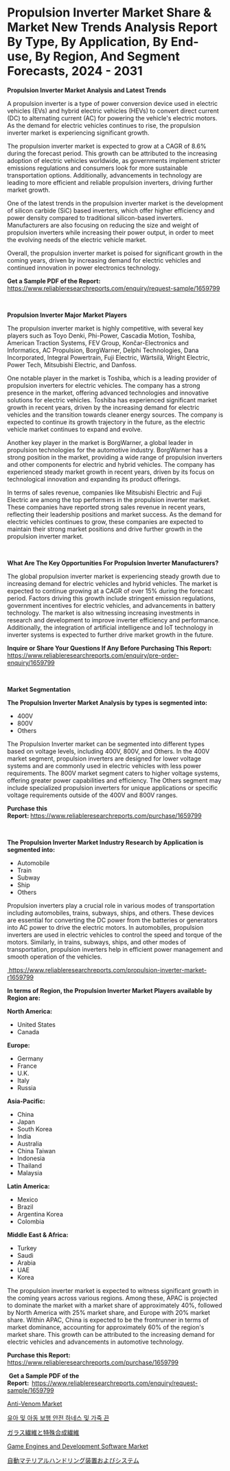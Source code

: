 <p><h1>Propulsion Inverter Market Share & Market New Trends Analysis Report By Type, By Application, By End-use, By Region, And Segment Forecasts, 2024 - 2031</h1></p><p><strong>Propulsion Inverter Market Analysis and Latest Trends</strong></p>
<p><p>A propulsion inverter is a type of power conversion device used in electric vehicles (EVs) and hybrid electric vehicles (HEVs) to convert direct current (DC) to alternating current (AC) for powering the vehicle's electric motors. As the demand for electric vehicles continues to rise, the propulsion inverter market is experiencing significant growth.</p><p>The propulsion inverter market is expected to grow at a CAGR of 8.6% during the forecast period. This growth can be attributed to the increasing adoption of electric vehicles worldwide, as governments implement stricter emissions regulations and consumers look for more sustainable transportation options. Additionally, advancements in technology are leading to more efficient and reliable propulsion inverters, driving further market growth.</p><p>One of the latest trends in the propulsion inverter market is the development of silicon carbide (SiC) based inverters, which offer higher efficiency and power density compared to traditional silicon-based inverters. Manufacturers are also focusing on reducing the size and weight of propulsion inverters while increasing their power output, in order to meet the evolving needs of the electric vehicle market.</p><p>Overall, the propulsion inverter market is poised for significant growth in the coming years, driven by increasing demand for electric vehicles and continued innovation in power electronics technology.</p></p>
<p><strong>Get a Sample PDF of the Report:&nbsp;</strong> <a href="https://www.reliableresearchreports.com/enquiry/request-sample/1659799">https://www.reliableresearchreports.com/enquiry/request-sample/1659799</a></p>
<p>&nbsp;</p>
<p><strong>Propulsion Inverter Major Market Players</strong></p>
<p><p>The propulsion inverter market is highly competitive, with several key players such as Toyo Denki, Phi-Power, Cascadia Motion, Toshiba, American Traction Systems, FEV Group, Končar-Electronics and Informatics, AC Propulsion, BorgWarner, Delphi Technologies, Dana Incorporated, Integral Powertrain, Fuji Electric, Wärtsilä, Wright Electric, Power Tech, Mitsubishi Electric, and Danfoss.</p><p>One notable player in the market is Toshiba, which is a leading provider of propulsion inverters for electric vehicles. The company has a strong presence in the market, offering advanced technologies and innovative solutions for electric vehicles. Toshiba has experienced significant market growth in recent years, driven by the increasing demand for electric vehicles and the transition towards cleaner energy sources. The company is expected to continue its growth trajectory in the future, as the electric vehicle market continues to expand and evolve.</p><p>Another key player in the market is BorgWarner, a global leader in propulsion technologies for the automotive industry. BorgWarner has a strong position in the market, providing a wide range of propulsion inverters and other components for electric and hybrid vehicles. The company has experienced steady market growth in recent years, driven by its focus on technological innovation and expanding its product offerings.</p><p>In terms of sales revenue, companies like Mitsubishi Electric and Fuji Electric are among the top performers in the propulsion inverter market. These companies have reported strong sales revenue in recent years, reflecting their leadership positions and market success. As the demand for electric vehicles continues to grow, these companies are expected to maintain their strong market positions and drive further growth in the propulsion inverter market.</p></p>
<p>&nbsp;</p>
<p><strong>What Are The Key Opportunities For Propulsion Inverter Manufacturers?</strong></p>
<p><p>The global propulsion inverter market is experiencing steady growth due to increasing demand for electric vehicles and hybrid vehicles. The market is expected to continue growing at a CAGR of over 15% during the forecast period. Factors driving this growth include stringent emission regulations, government incentives for electric vehicles, and advancements in battery technology. The market is also witnessing increasing investments in research and development to improve inverter efficiency and performance. Additionally, the integration of artificial intelligence and IoT technology in inverter systems is expected to further drive market growth in the future.</p></p>
<p><strong>Inquire or Share Your Questions If Any Before Purchasing This Report:</strong> <a href="https://www.reliableresearchreports.com/enquiry/pre-order-enquiry/1659799">https://www.reliableresearchreports.com/enquiry/pre-order-enquiry/1659799</a></p>
<p>&nbsp;</p>
<p><strong>Market Segmentation</strong></p>
<p><strong>The Propulsion Inverter Market Analysis by types is segmented into:</strong></p>
<p><ul><li>400V</li><li>800V</li><li>Others</li></ul></p>
<p><p>The Propulsion Inverter market can be segmented into different types based on voltage levels, including 400V, 800V, and Others. In the 400V market segment, propulsion inverters are designed for lower voltage systems and are commonly used in electric vehicles with less power requirements. The 800V market segment caters to higher voltage systems, offering greater power capabilities and efficiency. The Others segment may include specialized propulsion inverters for unique applications or specific voltage requirements outside of the 400V and 800V ranges.</p></p>
<p><strong>Purchase this Report:&nbsp;</strong><a href="https://www.reliableresearchreports.com/purchase/1659799">https://www.reliableresearchreports.com/purchase/1659799</a></p>
<p>&nbsp;</p>
<p><strong>The Propulsion Inverter Market Industry Research by Application is segmented into:</strong></p>
<p><ul><li>Automobile</li><li>Train</li><li>Subway</li><li>Ship</li><li>Others</li></ul></p>
<p><p>Propulsion inverters play a crucial role in various modes of transportation including automobiles, trains, subways, ships, and others. These devices are essential for converting the DC power from the batteries or generators into AC power to drive the electric motors. In automobiles, propulsion inverters are used in electric vehicles to control the speed and torque of the motors. Similarly, in trains, subways, ships, and other modes of transportation, propulsion inverters help in efficient power management and smooth operation of the vehicles.</p></p>
<p><a href="https://www.reliableresearchreports.com/propulsion-inverter-market-r1659799">&nbsp;https://www.reliableresearchreports.com/propulsion-inverter-market-r1659799</a></p>
<p><strong>In terms of Region, the Propulsion Inverter Market Players available by Region are:</strong></p>
<p>
    <p> <strong> North America: </strong>
        <ul>
            <li>United States</li>
            <li>Canada</li>
        </ul>
        </p> 
    <p> <strong> Europe: </strong>
        <ul>
            <li>Germany</li>
            <li>France</li>
            <li>U.K.</li>
            <li>Italy</li>
            <li>Russia</li>
        </ul>
        </p> 
    <p> <strong> Asia-Pacific: </strong>
        <ul>
            <li>China</li>
            <li>Japan</li>
            <li>South Korea</li>
            <li>India</li>
            <li>Australia</li>
            <li>China Taiwan</li>
            <li>Indonesia</li>
            <li>Thailand</li>
            <li>Malaysia</li>
        </ul>
        </p> 
    <p> <strong> Latin America: </strong>
        <ul>
            <li>Mexico</li>
            <li>Brazil</li>
            <li>Argentina Korea</li>
            <li>Colombia</li>
        </ul>
        </p> 
    <p> <strong> Middle East & Africa: </strong>
        <ul>
            <li>Turkey</li>
            <li>Saudi</li>
            <li>Arabia</li>
            <li>UAE</li>
            <li>Korea</li>
        </ul>
    </p>
    </p>
<p><p>The propulsion inverter market is expected to witness significant growth in the coming years across various regions. Among these, APAC is projected to dominate the market with a market share of approximately 40%, followed by North America with 25% market share, and Europe with 20% market share. Within APAC, China is expected to be the frontrunner in terms of market dominance, accounting for approximately 60% of the region's market share. This growth can be attributed to the increasing demand for electric vehicles and advancements in automotive technology.</p></p>
<p><strong>Purchase this Report: </strong><a href="https://www.reliableresearchreports.com/purchase/1659799">https://www.reliableresearchreports.com/purchase/1659799</a></p>
<p>&nbsp;<strong>Get a Sample PDF of the Report:&nbsp;&nbsp;</strong><a href="https://www.reliableresearchreports.com/enquiry/request-sample/1659799">https://www.reliableresearchreports.com/enquiry/request-sample/1659799</a></p>
<p><strong></strong></p>
<p><p><a href="https://github.com/kmatchooka/Market-Research-Report-List-1/blob/main/anti-venom-market.md">Anti-Venom Market</a></p><p><a href="https://github.com/RichardLueilwitz787/Market-Research-Report-List-2/blob/main/6676929112819.md">유아 및 아동 보행 안전 하네스 및 가죽 끈</a></p><p><a href="https://github.com/deonnorth8/Market-Research-Report-List-1/blob/main/3969834120810.md">ガラス繊維と特殊合成繊維</a></p><p><a href="https://github.com/zmnbyevx75/Market-Research-Report-List-1/blob/main/game-engines-and-development-software-market.md">Game Engines and Development Software Market</a></p><p><a href="https://github.com/LizaHeller2023/Market-Research-Report-List-1/blob/main/4270351120811.md">自動マテリアルハンドリング装置およびシステム</a></p></p>